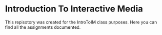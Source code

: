 # Introduction To Interactive Media

This repisotory was created for the IntroToIM class purposes. Here you can find all the assignments documented. 
